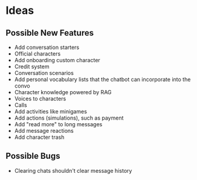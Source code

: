 # Ideas

## Possible New Features

- Add conversation starters
- Official characters
- Add onboarding custom character
- Credit system
- Conversation scenarios
- Add personal vocabulary lists that the chatbot can incorporate into the convo
- Character knowledge powered by RAG
- Voices to characters
- Calls
- Add activities like minigames
- Add actions (simulations), such as payment
- Add "read more" to long messages
- Add message reactions
- Add character trash

## Possible Bugs

- Clearing chats shouldn't clear message history
